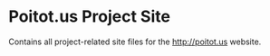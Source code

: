 # Poitot.us Project Site

Contains all project-related site files for the http://poitot.us website.
